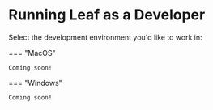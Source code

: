 # Running Leaf as a Developer
Select the development environment you'd like to work in:

=== "MacOS"

    Coming soon!

=== "Windows"

    Coming soon!